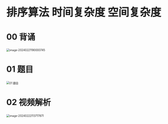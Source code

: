 # 排序算法 时间复杂度 空间复杂度 



## 00 背诵

<img src="https://cvp.oss-cn-shanghai.aliyuncs.com/picgo/202402211900919.png" alt="image-20240221190000745" style="zoom:50%;" />



## 01 题目

<img src="https://cvp.oss-cn-shanghai.aliyuncs.com/picgo/202402131836190.png" alt="01 题目" style="zoom:50%;" />



## 02 视频解析

<img src="https://cvp.oss-cn-shanghai.aliyuncs.com/picgo/202402221137036.png" alt="image-20240222113717871" style="zoom:50%;" />

